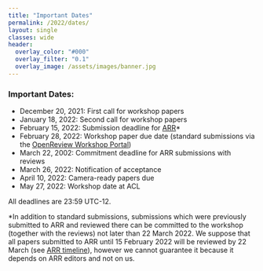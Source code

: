 ```yaml
---
title: "Important Dates"
permalink: /2022/dates/
layout: single
classes: wide
header:
  overlay_color: "#000"
  overlay_filter: "0.1"
  overlay_image: /assets/images/banner.jpg
---
```


### Important Dates:

* December 20, 2021: First call for workshop papers 
* January 18, 2022: Second call for workshop papers
* February 15, 2022: Submission deadline for [ARR](https://aclrollingreview.org/)*
* February 28, 2022: Workshop paper due date (standard submissions via the [OpenReview Workshop Portal](https://openreview.net/group?id=aclweb.org/ACL/2022/Workshop/HumEval))
* March 22, 2002: Commitment deadline for ARR submissions with reviews
* March 26, 2022: Notification of acceptance 
* April 10, 2022: Camera-ready papers due 
* May 27, 2022: Workshop date at ACL

All deadlines are 23:59 UTC-12.


*In addition to standard submissions, submissions which were previously submitted to ARR and reviewed there can be committed to the workshop (together with the reviews) not later than 22 March 2022. We suppose that all papers submitted to ARR until 15 February 2022 will be reviewed by 22 March (see [ARR timeline](https://aclrollingreview.org/dates)), however we cannot guarantee it because it depends on ARR editors and not on us. 
